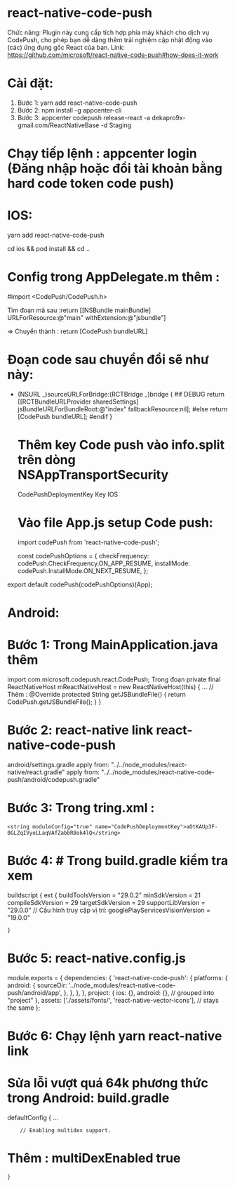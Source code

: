 # react-native-code-push

Chức năng: Plugin này cung cấp tích hợp phía máy khách cho dịch vụ CodePush, cho phép bạn dễ dàng thêm trải nghiệm cập nhật động vào (các) ứng dụng gốc React của bạn.
Link: https://github.com/microsoft/react-native-code-push#how-does-it-work

# Cài đặt:

1. Bước 1: yarn add react-native-code-push
2. Bước 2: npm install -g appcenter-cli
3. Bước 3: appcenter codepush release-react -a dekapro9x-gmail.com/ReactNativeBase -d Staging

# Chạy tiếp lệnh : appcenter login (Đăng nhập hoặc đổi tài khoản bằng hard code token code push)

# IOS:

yarn add react-native-code-push

cd ios && pod install && cd ..

# Config trong AppDelegate.m thêm :

#import <CodePush/CodePush.h>

Tìm đoạn mã sau :return [[NSBundle mainBundle] URLForResource:@"main" withExtension:@"jsbundle"]

=> Chuyển thành : return [CodePush bundleURL]

# Đoạn code sau chuyển đổi sẽ như này:

- (NSURL _)sourceURLForBridge:(RCTBridge _)bridge
  {
  #if DEBUG
  return [[RCTBundleURLProvider sharedSettings] jsBundleURLForBundleRoot:@"index" fallbackResource:nil];
  #else
  return [CodePush bundleURL];
  #endif
  }

  # Thêm key Code push vào info.split trên dòng <key>NSAppTransportSecurity</key>

  <key>CodePushDeploymentKey</key>
  <string>Key IOS</string>

  # Vào file App.js setup Code push:

  import codePush from 'react-native-code-push';

  const codePushOptions = {
  checkFrequency: codePush.CheckFrequency.ON_APP_RESUME,
  installMode: codePush.InstallMode.ON_NEXT_RESUME,
  };

export default codePush(codePushOptions)(App);

# Android:
# Bước 1: Trong MainApplication.java thêm 
import com.microsoft.codepush.react.CodePush;
Trong đoạn private final ReactNativeHost mReactNativeHost = new ReactNativeHost(this) {
...
// Thêm :
@Override
protected String getJSBundleFile() {
return CodePush.getJSBundleFile();
}
}

# Bước 2: react-native link react-native-code-push
android/settings.gradle
apply from: "../../node_modules/react-native/react.gradle"
apply from: "../../node_modules/react-native-code-push/android/codepush.gradle"

# Bước 3: Trong tring.xml :
    <string moduleConfig="true" name="CodePushDeploymentKey">aOtKAUp3F-0GLZqIVyoLLaqVAfZabbR8ok4lQ</string>

# Bước 4: # Trong build.gradle kiểm tra xem

buildscript {
ext {
buildToolsVersion = "29.0.2"
minSdkVersion = 21
compileSdkVersion = 29
targetSdkVersion = 29
supportLibVersion = "29.0.0"
// Cấu hình truy cập vị trí:
googlePlayServicesVisionVersion = "19.0.0"

    }

# Bước 5: react-native.config.js
module.exports = {
dependencies: {
'react-native-code-push': {
platforms: {
android: {
sourceDir: '../node_modules/react-native-code-push/android/app',
},
},
},
},
project: {
ios: {},
android: {}, // grouped into "project"
},
assets: ['./assets/fonts/', 'react-native-vector-icons'], // stays the same
};

# Bước 6: Chạy lệnh yarn react-native link

# Sửa lỗi vượt quá 64k phương thức trong Android: build.gradle

defaultConfig {
...

        // Enabling multidex support.

# Thêm : multiDexEnabled true

    }
